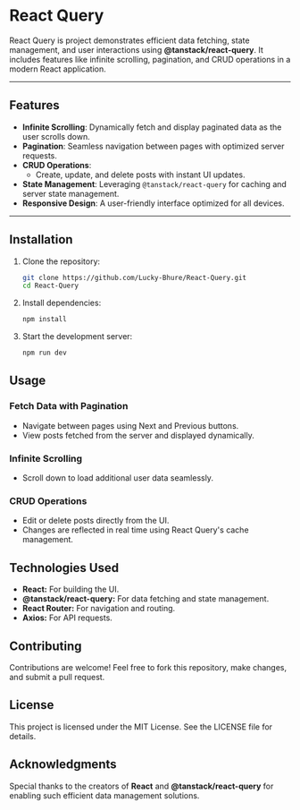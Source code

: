 # React Query

React Query is project demonstrates efficient data fetching, state management, and user interactions using **@tanstack/react-query**. It includes features like infinite scrolling, pagination, and CRUD operations in a modern React application.

---

## Features

- **Infinite Scrolling**: Dynamically fetch and display paginated data as the user scrolls down.
- **Pagination**: Seamless navigation between pages with optimized server requests.
- **CRUD Operations**:
  - Create, update, and delete posts with instant UI updates.
- **State Management**: Leveraging `@tanstack/react-query` for caching and server state management.
- **Responsive Design**: A user-friendly interface optimized for all devices.

---

## Installation

1. Clone the repository:
   ```bash
   git clone https://github.com/Lucky-Bhure/React-Query.git
   cd React-Query
   ```
2. Install dependencies:
   ```bash
   npm install
   ```
3. Start the development server:
   ```bash
   npm run dev
   ```

## Usage

### Fetch Data with Pagination
- Navigate between pages using Next and Previous buttons.
- View posts fetched from the server and displayed dynamically.

### Infinite Scrolling
- Scroll down to load additional user data seamlessly.

### CRUD Operations
- Edit or delete posts directly from the UI.
- Changes are reflected in real time using React Query's cache management.

## Technologies Used
- **React:** For building the UI.
- **@tanstack/react-query:** For data fetching and state management.
- **React Router:** For navigation and routing.
- **Axios:** For API requests.

## Contributing
Contributions are welcome! Feel free to fork this repository, make changes, and submit a pull request.

## License
This project is licensed under the MIT License. See the LICENSE file for details.

## Acknowledgments
Special thanks to the creators of **React** and **@tanstack/react-query** for enabling such efficient data management solutions.